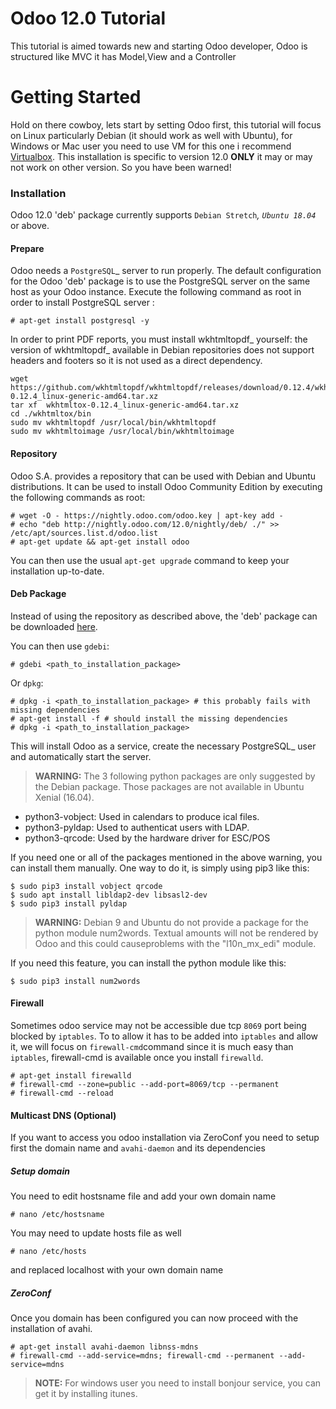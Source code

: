 # Odoo 12.0 Tutorial

This tutorial is aimed towards new and starting Odoo developer, Odoo is structured like MVC it has Model,View and a Controller


# Getting Started

Hold on there cowboy, lets start by setting Odoo first, this tutorial will focus on Linux particularly Debian (it should work as well with Ubuntu), for Windows or Mac user you need to use VM for this one i recommend [Virtualbox](https://www.virtualbox.org/wiki/Downloads). This installation  is specific to version 12.0 **ONLY** it may or may not work on other version. So you have been warned!

### Installation
Odoo 12.0 'deb' package currently supports `Debian Stretch`_, `Ubuntu 18.04`_ or above.

#### Prepare

Odoo needs a `PostgreSQL`_ server to run properly. The default configuration for the Odoo 'deb' package is to use the PostgreSQL server on the same host as your Odoo instance. Execute the following command as root in order to install PostgreSQL server :

    # apt-get install postgresql -y

In order to print PDF reports, you must install wkhtmltopdf_ yourself:
the version of wkhtmltopdf_ available in Debian repositories does
not support headers and footers so it is not used as a direct dependency.

    wget https://github.com/wkhtmltopdf/wkhtmltopdf/releases/download/0.12.4/wkhtmltox-0.12.4_linux-generic-amd64.tar.xz
    tar xf  wkhtmltox-0.12.4_linux-generic-amd64.tar.xz    
    cd ./wkhtmltox/bin
    sudo mv wkhtmltopdf /usr/local/bin/wkhtmltopdf
    sudo mv wkhtmltoimage /usr/local/bin/wkhtmltoimage

#### Repository

Odoo S.A. provides a repository that can be used with  Debian and Ubuntu
distributions. It can be used to install Odoo Community Edition by executing the following commands as root:

    # wget -O - https://nightly.odoo.com/odoo.key | apt-key add -
    # echo "deb http://nightly.odoo.com/12.0/nightly/deb/ ./" >> /etc/apt/sources.list.d/odoo.list
    # apt-get update && apt-get install odoo

You can then use the usual ``apt-get upgrade`` command to keep your installation up-to-date.

#### Deb Package

Instead of using the repository as described above, the 'deb' package can be
downloaded [here](https://nightly.odoo.com/12.0/nightly/).

You can then use ``gdebi``:

    # gdebi <path_to_installation_package>

Or ``dpkg``:

    # dpkg -i <path_to_installation_package> # this probably fails with missing dependencies
    # apt-get install -f # should install the missing dependencies
    # dpkg -i <path_to_installation_package>

This will install Odoo as a service, create the necessary PostgreSQL_ user
and automatically start the server.

> **WARNING:** The 3 following python packages are only suggested by the Debian package. Those packages are not available in Ubuntu Xenial (16.04).

* python3-vobject: Used in calendars to produce ical files.
* python3-pyldap: Used to authenticat users with LDAP.
* python3-qrcode: Used by the hardware driver for ESC/POS

If you need one or all of the packages mentioned in the above warning, you can install them manually. One way to do it, is simply using pip3 like this:

    $ sudo pip3 install vobject qrcode
    $ sudo apt install libldap2-dev libsasl2-dev
    $ sudo pip3 install pyldap

> **WARNING:** Debian 9 and Ubuntu do not provide a package for the python module num2words. Textual amounts will not be rendered by Odoo
> and this could causeproblems with the "l10n_mx_edi" module.

If you need this feature, you can install the python module like this:

    $ sudo pip3 install num2words

#### Firewall
Sometimes  odoo service may not be accessible due tcp `8069` port being blocked by `iptables`. To to allow it has to be added into `iptables` and allow it, we will focus on `firewall-cmd`command since it is much easy than `iptables`, firewall-cmd is available once you install `firewalld`.

	# apt-get install firewalld
	# firewall-cmd --zone=public --add-port=8069/tcp --permanent
	# firewall-cmd --reload
	
#### Multicast DNS (Optional)
If you want to access you odoo installation via ZeroConf you need to setup first the domain name and `avahi-daemon` and its dependencies
##### Setup domain
You need to edit hostsname file and add your own domain name

	# nano /etc/hostsname 
You may need to update hosts file as well 

	# nano /etc/hosts

and replaced localhost with your own domain name
##### ZeroConf
Once you domain has been configured you can now proceed with the installation of avahi.

    # apt-get install avahi-daemon libnss-mdns
	# firewall-cmd --add-service=mdns; firewall-cmd --permanent --add-service=mdns

> **NOTE:** For windows user you need to install bonjour service, you can
> get it by installing itunes.
